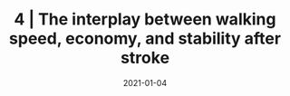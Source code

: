 ---
title: "4 | The interplay between walking speed, economy, and stability after stroke"
collection: publications
permalink: /publication/P6-2020-Stability
date: 2021-01-04
venue: 'Engineering'
citation: 'Awad L., Knarr B., <b>Kudzia P.</b>, Buchanan T. The interplay between walking speed, economy, and stability after stroke (in review). <b>2021</b>'
---
